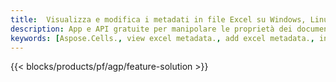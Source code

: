 ```yaml
---
title:  Visualizza e modifica i metadati in file Excel su Windows, Linux e macOS
description: App e API gratuite per manipolare le proprietà dei documenti dei file XLS e XLSX
keywords: [Aspose.Cells., view excel metadata., add excel metadata., insert excel metadata., edit excel metadata., remove excel metadata., extract excel metadata., modify excel metadata]
---
```

{{< blocks/products/pf/agp/feature-solution >}} 

